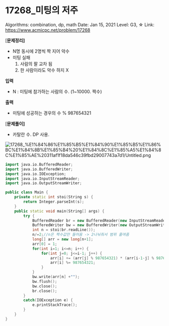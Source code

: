 # 17268_미팅의 저주

Algorithms: combination, dp, math
Date: Jan 15, 2021
Level: G3, ☆
Link: https://www.acmicpc.net/problem/17268

[**문제정리]**

- N명 동시에 2명씩 짝 지어 악수
- 미팅 실패
    1. 사람의 팔 교차 됨
    2. 한 사람이라도 악수 하지 X

**입력**

- N : 미팅에 참가하는 사람의 수. (1~10000. 짝수)

**출력**

- 미팅에 성공하는 경우의 수 % 987654321

  

[**문제풀이]**

- 카탈란 수. DP 사용. 

![17268_%E1%84%86%E1%85%B5%E1%84%90%E1%85%B5%E1%86%BC%E1%84%8B%E1%85%B4%20%E1%84%8C%E1%85%A5%E1%84%8C%E1%85%AE%20311af1f18da546c39fbd29007743a7d1/Untitled.png](17268_%E1%84%86%E1%85%B5%E1%84%90%E1%85%B5%E1%86%BC%E1%84%8B%E1%85%B4%20%E1%84%8C%E1%85%A5%E1%84%8C%E1%85%AE%20311af1f18da546c39fbd29007743a7d1/Untitled.png)

```cpp
import java.io.BufferedReader;
import java.io.BufferedWriter;
import java.io.IOException;
import java.io.InputStreamReader;
import java.io.OutputStreamWriter;

public class Main {
	private static int stoi(String s) {
		return Integer.parseInt(s);
	}
	public static void main(String[] args) {
		try {
			BufferedReader br = new BufferedReader(new InputStreamReader(System.in));
			BufferedWriter bw = new BufferedWriter(new OutputStreamWriter(System.out));
			int n = stoi(br.readLine());
			n/=2;//n은 짝수값만 들어옴 -> 2나눠줘서 범위 줄여줌
			long[] arr = new long[n+1];
			arr[0] = 1;
			for(int i=1; i<=n; i++) {
				for(int j=0; j<=i-1; j++) {
					arr[i] += (arr[j] % 987654321) * (arr[i-1-j] % 987654321);
					arr[i] %= 987654321;
				}
			}
			bw.write(arr[n] +"");
			bw.flush();
			bw.close();
			br.close();
		}
		catch(IOException e) {
			e.printStackTrace();
		}
	}
}
```